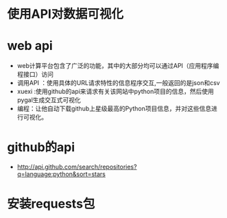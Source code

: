 
# 使用API对数据可视化

# web api
  - web计算平台包含了广泛的功能，其中的大部分均可以通过API（应用程序编程接口）访问
  - 调用API ：使用具体的URL请求特性的信息程序交互,一般返回的是json和csv
  - xuexi :使用github的api来请求有关该网站中python项目的信息，然后使用pygal生成交互式可视化
  - 编程：让他自动下载github上星级最高的Python项目信息，并对这些信息进行可视化。
# github的api
  - http://api.github.com/search/repositories?q=language:python&sort=stars
  
# 安装requests包